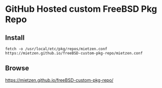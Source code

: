# GitHub Hosted custom FreeBSD Pkg Repo

## Install

```Shell
fetch -o /usr/local/etc/pkg/repos/mietzen.conf https://mietzen.github.io/freeBSD-custom-pkg-repo/mietzen.conf
```

## Browse

https://mietzen.github.io/freeBSD-custom-pkg-repo/
